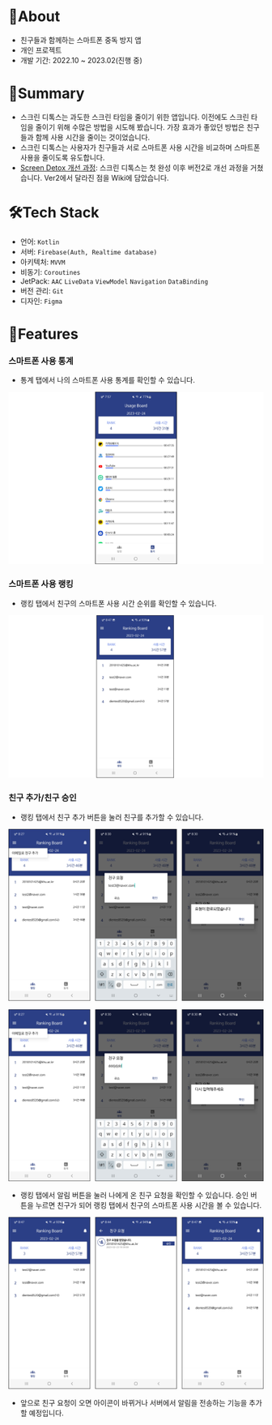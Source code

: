# 📴About

- 친구들과 함께하는 스마트폰 중독 방지 앱
- 개인 프로젝트
- 개발 기간: 2022.10 ~ 2023.02(진행 중)

# 💬Summary

- 스크린 디톡스는 과도한 스크린 타임을 줄이기 위한 앱입니다. 이전에도 스크린 타임을 줄이기 위해 수많은 방법을 시도해 봤습니다. 가장 효과가 좋았던 방법은 친구들과 함께 사용 시간을 줄이는 것이었습니다. 
- 스크린 디톡스는 사용자가 친구들과 서로 스마트폰 사용 시간을 비교하며 스마트폰 사용을 줄이도록 유도합니다.
- [Screen Detox 개선 과정](https://github.com/hamcoding9/ScreenDetox-v2/wiki/Screen-Detox-%EA%B0%9C%EC%84%A0-%EA%B3%BC%EC%A0%95): 스크린 디톡스는 첫 완성 이후 버전2로 개선 과정을 거쳤습니다. Ver2에서 달라진 점을 Wiki에 담았습니다.

# 🛠️Tech Stack

- 언어: `Kotlin`
- 서버: `Firebase(Auth, Realtime database)`
- 아키텍처: `MVVM`
- 비동기: `Coroutines`
- JetPack: `AAC` `LiveData` `ViewModel` `Navigation` `DataBinding`
- 버전 관리: `Git`
- 디자인: `Figma`

# 📱Features

### 스마트폰 사용 통계

- 통계 탭에서 나의 스마트폰 사용 통계를 확인할 수 있습니다.

<img src="./screenshots/screenshot_stats.png"></center>

### 스마트폰 사용 랭킹

- 랭킹 탭에서 친구의 스마트폰 사용 시간 순위를 확인할 수 있습니다.

<img src="./screenshots/screenshot_rank.png"></center>

### 친구 추가/친구 승인

- 랭킹 탭에서 친구 추가 버튼을 눌러 친구를 추가할 수 있습니다.

<img src="./screenshots/screenshot_request_valid.png"></center>

<img src="./screenshots/screenshot_request_invalid.png"></center>

- 랭킹 탭에서 알림 버튼을 눌러 나에게 온 친구 요청을 확인할 수 있습니다. 승인 버튼을 누르면 친구가 되어 랭킹 탭에서 친구의 스마트폰 사용 시간을 볼 수 있습니다.

<img src="./screenshots/screenshot_submit.png"></center>

- 앞으로 친구 요청이 오면 아이콘이 바뀌거나 서버에서 알림을 전송하는 기능을 추가할 예정입니다.